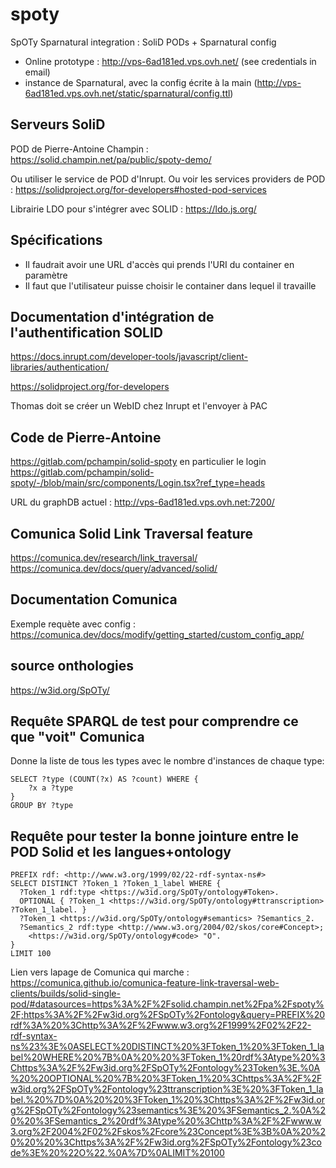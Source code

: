 # spoty
SpOTy Sparnatural integration : SoliD PODs + Sparnatural config


- Online prototype : http://vps-6ad181ed.vps.ovh.net/ (see credentials in email)
- instance de Sparnatural, avec la config écrite à la main (http://vps-6ad181ed.vps.ovh.net/static/sparnatural/config.ttl)



## Serveurs SoliD

POD de Pierre-Antoine Champin : https://solid.champin.net/pa/public/spoty-demo/

Ou utiliser le service de POD d'Inrupt. Ou voir les services providers de POD : https://solidproject.org/for-developers#hosted-pod-services

Librairie LDO pour s'intégrer avec SOLID : https://ldo.js.org/

## Spécifications

- Il faudrait avoir une URL d'accès qui prends l'URI du container en paramètre
- Il faut que l'utilisateur puisse choisir le container dans lequel il travaille

## Documentation d'intégration de l'authentification SOLID

https://docs.inrupt.com/developer-tools/javascript/client-libraries/authentication/

https://solidproject.org/for-developers

Thomas doit se créer un WebID chez Inrupt et l'envoyer à PAC

## Code de Pierre-Antoine

https://gitlab.com/pchampin/solid-spoty en particulier le login https://gitlab.com/pchampin/solid-spoty/-/blob/main/src/components/Login.tsx?ref_type=heads

URL du graphDB actuel : http://vps-6ad181ed.vps.ovh.net:7200/

## Comunica Solid Link Traversal feature

https://comunica.dev/research/link_traversal/
https://comunica.dev/docs/query/advanced/solid/

## Documentation Comunica

Exemple requète avec config : https://comunica.dev/docs/modify/getting_started/custom_config_app/

## source onthologies 

https://w3id.org/SpOTy/

## Requête SPARQL de test pour comprendre ce que "voit" Comunica

Donne la liste de tous les types avec le nombre d'instances de chaque type:

```sparql
SELECT ?type (COUNT(?x) AS ?count) WHERE {
    ?x a ?type 
}
GROUP BY ?type
```

## Requête pour tester la bonne jointure entre le POD Solid et les langues+ontology

```sparql
PREFIX rdf: <http://www.w3.org/1999/02/22-rdf-syntax-ns#>
SELECT DISTINCT ?Token_1 ?Token_1_label WHERE {
  ?Token_1 rdf:type <https://w3id.org/SpOTy/ontology#Token>.
  OPTIONAL { ?Token_1 <https://w3id.org/SpOTy/ontology#ttranscription> ?Token_1_label. }
  ?Token_1 <https://w3id.org/SpOTy/ontology#semantics> ?Semantics_2.
  ?Semantics_2 rdf:type <http://www.w3.org/2004/02/skos/core#Concept>;
    <https://w3id.org/SpOTy/ontology#code> "O".
}
LIMIT 100
```

Lien vers lapage de Comunica qui marche : https://comunica.github.io/comunica-feature-link-traversal-web-clients/builds/solid-single-pod/#datasources=https%3A%2F%2Fsolid.champin.net%2Fpa%2Fspoty%2F;https%3A%2F%2Fw3id.org%2FSpOTy%2Fontology&query=PREFIX%20rdf%3A%20%3Chttp%3A%2F%2Fwww.w3.org%2F1999%2F02%2F22-rdf-syntax-ns%23%3E%0ASELECT%20DISTINCT%20%3FToken_1%20%3FToken_1_label%20WHERE%20%7B%0A%20%20%3FToken_1%20rdf%3Atype%20%3Chttps%3A%2F%2Fw3id.org%2FSpOTy%2Fontology%23Token%3E.%0A%20%20OPTIONAL%20%7B%20%3FToken_1%20%3Chttps%3A%2F%2Fw3id.org%2FSpOTy%2Fontology%23ttranscription%3E%20%3FToken_1_label.%20%7D%0A%20%20%3FToken_1%20%3Chttps%3A%2F%2Fw3id.org%2FSpOTy%2Fontology%23semantics%3E%20%3FSemantics_2.%0A%20%20%3FSemantics_2%20rdf%3Atype%20%3Chttp%3A%2F%2Fwww.w3.org%2F2004%2F02%2Fskos%2Fcore%23Concept%3E%3B%0A%20%20%20%20%3Chttps%3A%2F%2Fw3id.org%2FSpOTy%2Fontology%23code%3E%20%22O%22.%0A%7D%0ALIMIT%20100
